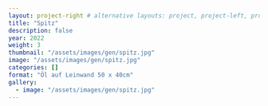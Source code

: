 ```yaml
---
layout: project-right # alternative layouts: project, project-left, project-right, project-top
title: "Spitz"
description: false
year: 2022
weight: 3
thumbnail: "/assets/images/gen/spitz.jpg"
image: "/assets/images/gen/spitz.jpg"
categories: []
format: "Öl auf Leinwand 50 x 40cm"
gallery:
  - image: "/assets/images/gen/spitz.jpg"
---
```


